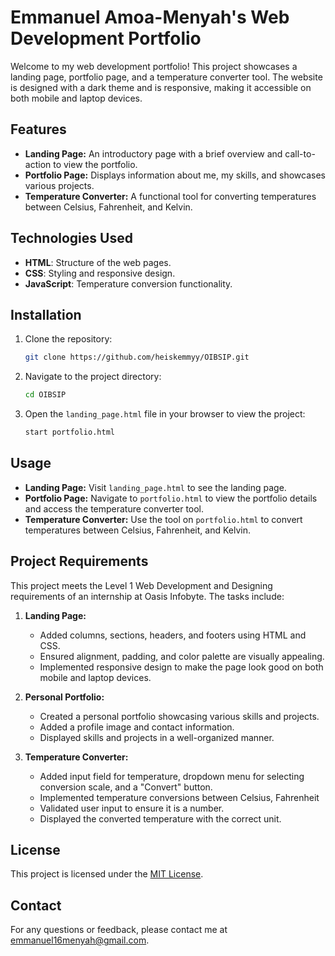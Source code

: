 # Emmanuel Amoa-Menyah's Web Development Portfolio

Welcome to my web development portfolio! This project showcases a landing page, portfolio page, and a temperature converter tool. The website is designed with a dark theme and is responsive, making it accessible on both mobile and laptop devices.

## Features

- **Landing Page:** An introductory page with a brief overview and call-to-action to view the portfolio.
- **Portfolio Page:** Displays information about me, my skills, and showcases various projects.
- **Temperature Converter:** A functional tool for converting temperatures between Celsius, Fahrenheit, and Kelvin.

## Technologies Used

- **HTML**: Structure of the web pages.
- **CSS**: Styling and responsive design.
- **JavaScript**: Temperature conversion functionality.

## Installation

1. Clone the repository:
   ```bash
   git clone https://github.com/heiskemmyy/OIBSIP.git
   ```
2. Navigate to the project directory:
   ```bash
   cd OIBSIP
   ```
3. Open the `landing_page.html` file in your browser to view the project:
   ```bash
   start portfolio.html
   ```

## Usage

- **Landing Page:** Visit `landing_page.html` to see the landing page.
- **Portfolio Page:** Navigate to `portfolio.html` to view the portfolio details and access the temperature converter tool.
- **Temperature Converter:** Use the tool on `portfolio.html` to convert temperatures between Celsius, Fahrenheit, and Kelvin.

## Project Requirements

This project meets the Level 1 Web Development and Designing requirements of an internship at Oasis Infobyte. The tasks include:

1. **Landing Page:**

   - Added columns, sections, headers, and footers using HTML and CSS.
   - Ensured alignment, padding, and color palette are visually appealing.
   - Implemented responsive design to make the page look good on both mobile and laptop devices.

2. **Personal Portfolio:**

   - Created a personal portfolio showcasing various skills and projects.
   - Added a profile image and contact information.
   - Displayed skills and projects in a well-organized manner.

3. **Temperature Converter:**
   - Added input field for temperature, dropdown menu for selecting conversion scale, and a "Convert" button.
   - Implemented temperature conversions between Celsius, Fahrenheit
   - Validated user input to ensure it is a number.
   - Displayed the converted temperature with the correct unit.

## License

This project is licensed under the [MIT License](LICENSE).

## Contact

For any questions or feedback, please contact me at [emmanuel16menyah@gmail.com](mailto:emmanuel16menyah@gmail.com).
